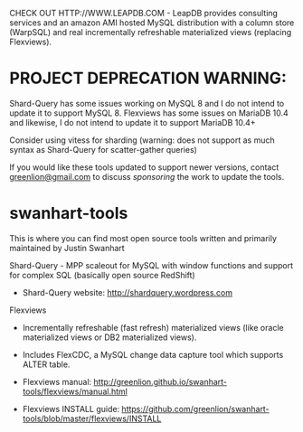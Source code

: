 CHECK OUT HTTP://WWW.LEAPDB.COM - LeapDB provides consulting services and an amazon AMI hosted MySQL distribution with a column store (WarpSQL) and real incrementally refreshable materialized views (replacing Flexviews).

PROJECT DEPRECATION WARNING:
=================
Shard-Query has some issues working on MySQL 8 and I do not intend to update it to support MySQL 8.
Flexviews has some issues on MariaDB 10.4 and likewise, I do not intend to update it to support MariaDB 10.4+

Consider using vitess for sharding (warning: does not support as much syntax as Shard-Query for scatter-gather queries)

If you would like these tools updated to support newer versions, contact greenlion@gmail.com to discuss *sponsoring* the
work to update the tools.

swanhart-tools 
==============

This is where you can find most open source tools written and primarily maintained by Justin Swanhart

Shard-Query - MPP scaleout for MySQL with window functions and support for complex SQL (basically open source RedShift)

  * Shard-Query website: http://shardquery.wordpress.com

Flexviews 
  * Incrementally refreshable (fast refresh) materialized views (like oracle materialized views or DB2 materialized views).    
  * Includes FlexCDC, a MySQL change data capture tool which supports ALTER table.

  * Flexviews manual: http://greenlion.github.io/swanhart-tools/flexviews/manual.html
  * Flexviews INSTALL guide: https://github.com/greenlion/swanhart-tools/blob/master/flexviews/INSTALL



